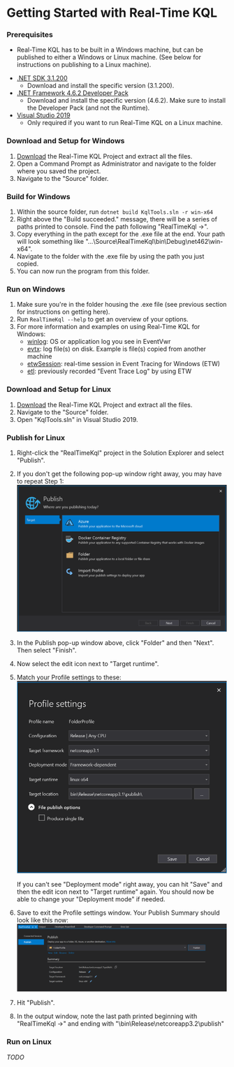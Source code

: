 # Getting Started with Real-Time KQL

### Prerequisites

* Real-Time KQL has to be built in a Windows machine, but can be published to either a Windows or Linux machine. (See below for instructions on publishing to a Linux machine).

- [.NET SDK 3.1.200](https://dotnet.microsoft.com/download/dotnet-core/3.1#sdk-3.1.200)
  - Download and install the specific version (3.1.200).
- [.NET Framework 4.6.2 Developer Pack](https://dotnet.microsoft.com/download/dotnet-framework/net462)
  - Download and install the specific version (4.6.2). Make sure to install the Developer Pack (and not the Runtime).
- [Visual Studio 2019](https://visualstudio.microsoft.com/downloads/)
  - Only required if you want to run Real-Time KQL on a Linux machine.

### Download and Setup for Windows

1. [Download](https://github.com/microsoft/KqlTools/archive/master.zip) the Real-Time KQL Project and extract all the files.
2. Open a Command Prompt as Administrator and navigate to the folder where you saved the project.
3. Navigate to the "Source" folder.

### Build for Windows
1. Within the source folder, run `dotnet build KqlTools.sln -r win-x64 `
2. Right above the "Build succeeded." message, there will be a series of paths printed to console. Find the path following "RealTimeKql ->".
3. Copy everything in the path except for the .exe file at the end. Your path will look something like "...\Source\RealTimeKql\bin\Debug\net462\win-x64\".
4. Navigate to the folder with the .exe file by using the path you just copied.
5. You can now run the program from this folder.

### Run on Windows

1. Make sure you're in the folder housing the .exe file (see previous section for instructions on getting here).
2. Run `RealTimeKql --help` to get an overview of your options.
3. For more information and examples on using Real-Time KQL for Windows:
   - [winlog](winlog.md): OS or application log you see in EventVwr
   - [evtx](evtx.md): log file(s) on disk. Example is file(s) copied from another machine
   - [etwSession](etwSession.md): real-time session in Event Tracing for Windows (ETW)
   - [etl](etl.md): previously recorded "Event Trace Log" by using ETW

### Download and Setup for Linux

1. [Download](https://github.com/microsoft/KqlTools/archive/master.zip) the Real-Time KQL Project and extract all the files.
2. Navigate to the "Source" folder.
3. Open "KqlTools.sln" in Visual Studio 2019.

### Publish for Linux

1. Right-click the "RealTimeKql" project in the Solution Explorer and select "Publish".

2. If you don't get the following pop-up window right away, you may have to repeat Step 1:
   ![PublishPopUp.png](PublishPopUp.png)

3. In the Publish pop-up window above, click "Folder" and then "Next". Then select "Finish".

4. Now select the edit icon next to "Target runtime". 

5. Match your Profile settings to these:
   ![ProfileSettingsPublishToLinux.png](ProfileSettingsPublishToLinux.png)

   If you can't see "Deployment mode" right away, you can hit "Save" and then the edit icon next to "Target runtime" again. You should now be able to change your "Deployment mode" if needed.

6. Save to exit the Profile settings window. Your Publish Summary should look like this now:
   ![PublishToLinuxSummary.png](PublishToLinuxSummary.png)

4. Hit "Publish".
5. In the output window, note the last path printed beginning with "RealTimeKql ->" and ending with "\bin\Release\netcoreapp3.2\publish"

### Run on Linux

*TODO*
